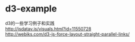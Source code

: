 # d3-example
d3的一些学习例子和实践  
http://jsdatav.is/visuals.html?id=11550728   
http://webiks.com/d3-js-force-layout-straight-parallel-links/  

